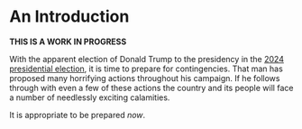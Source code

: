 # An Introduction

**THIS IS A WORK IN PROGRESS**

With the apparent election of Donald Trump to the presidency in the [2024 presidential election](https://simple.wikipedia.org/wiki/2024_United_States_presidential_election), it is time to prepare for contingencies.  That man has proposed many horrifying actions throughout his campaign.  If he follows through with even a few of these actions the country and its people will face a number of needlessly exciting calamities.

It is appropriate to be prepared *now*.
